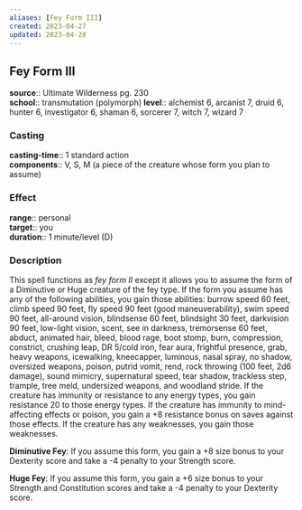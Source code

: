 ```yaml
---
aliases: [Fey Form III]
created: 2023-04-27
updated: 2023-04-28
---
```


## Fey Form III

**source**:: Ultimate Wilderness pg. 230  
**school**:: transmutation (polymorph)
**level**:: alchemist 6, arcanist 7, druid 6, hunter 6, investigator 6, shaman 6, sorcerer 7, witch 7, wizard 7

### Casting

**casting-time**:: 1 standard action  
**components**:: V, S, M (a piece of the creature whose form you plan to assume)

### Effect

**range**:: personal  
**target**:: you  
**duration**:: 1 minute/level (D)

### Description

This spell functions as *fey form II* except it allows you to assume the form of a Diminutive or Huge creature of the fey type. If the form you assume has any of the following abilities, you gain those abilities: burrow speed 60 feet, climb speed 90 feet, fly speed 90 feet (good maneuverability), swim speed 90 feet, all-around vision, blindsense 60 feet, blindsight 30 feet, darkvision 90 feet, low-light vision, scent, see in darkness, tremorsense 60 feet, abduct, animated hair, bleed, blood rage, boot stomp, burn, compression, constrict, crushing leap, DR 5/cold iron, fear aura, frightful presence, grab, heavy weapons, icewalking, kneecapper, luminous, nasal spray, no shadow, oversized weapons, poison, putrid vomit, rend, rock throwing (100 feet, 2d6 damage), sound mimicry, supernatural speed, tear shadow, trackless step, trample, tree meld, undersized weapons, and woodland stride. If the creature has immunity or resistance to any energy types, you gain resistance 20 to those energy types. If the creature has immunity to mind-affecting effects or poison, you gain a +8 resistance bonus on saves against those effects. If the creature has any weaknesses, you gain those weaknesses.  
  
**Diminutive Fey**: If you assume this form, you gain a +8 size bonus to your Dexterity score and take a -4 penalty to your Strength score.  
  
**Huge Fey**: If you assume this form, you gain a +6 size bonus to your Strength and Constitution scores and take a -4 penalty to your Dexterity score.
